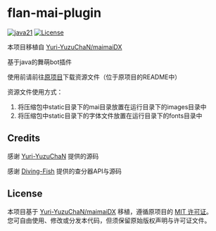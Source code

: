# flan-mai-plugin

[![java21](https://img.shields.io/badge/Java-21-blue.svg)](https://img.shields.io/badge/Java-21-blue.svg)
[![License](https://img.shields.io/badge/license-MIT-blue.svg)](https://opensource.org/licenses/MIT)

本项目移植自 [Yuri-YuzuChaN/maimaiDX](https://github.com/Yuri-YuzuChaN/maimaiDX/)

基于java的舞萌bot插件

使用前请前往[原项目](https://github.com/Yuri-YuzuChaN/maimaiDX/)下载资源文件（位于原项目的README中）

资源文件使用方式：

1. 将压缩包中static目录下的mai目录放置在运行目录下的images目录中
2. 将压缩包中static目录下的字体文件放置在运行目录下的fonts目录中

## Credits

感谢 [Yuri-YuzuChaN](https://github.com/Yuri-YuzuChaN) 提供的源码

感谢 [Diving-Fish](https://github.com/Diving-Fish) 提供的查分器API与源码

## License

本项目基于 [Yuri-YuzuChaN/maimaiDX](https://github.com/Yuri-YuzuChaN/maimaiDX/) 移植，遵循原项目的 [MIT 许可证](LICENSE)。  
您可自由使用、修改或分发本代码，但须保留原始版权声明与许可证文件。